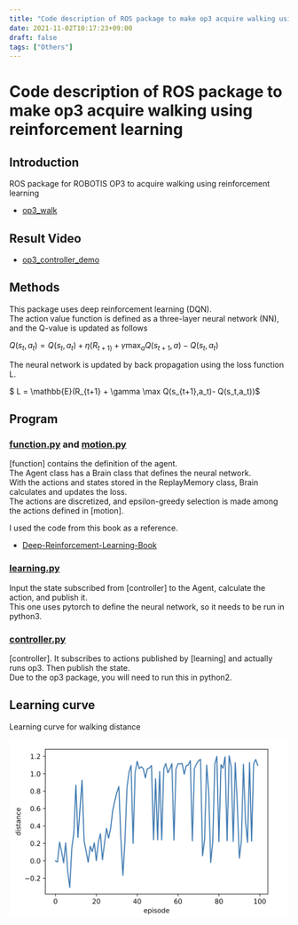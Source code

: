```yaml
---
title: "Code description of ROS package to make op3 acquire walking using reinforcement learning"
date: 2021-11-02T10:17:23+09:00
draft: false
tags: ["Others"] 
---
```

<!--more-->
# Code description of ROS package to make op3 acquire walking using reinforcement learning
## Introduction  
ROS package for ROBOTIS OP3 to acquire walking using reinforcement learning
- [op3_walk](https://github.com/yuhi-sa/op3_walk)

## Result Video
- [op3_controller_demo](https://github.com/yuhi-sa/op3_walk/blob/main/docs/op3_controller_demo.mp4)

## Methods
This package uses deep reinforcement learning (DQN).  
The action value function is defined as a three-layer neural network (NN), and the Q-value is updated as follows  

$Q(s_t,a_t) = Q(s_t,a_t) + \eta(R_{t+1)} + \gamma \max_a Q(s_{t+1},a) - Q(s_t,a_t)$

The neural network is updated by back propagation using the loss function L.

$ L = \mathbb{E}(R_{t+1} + \gamma \max Q(s_{t+1},a_t)- Q(s_t,a_t))$

## Program
### [function.py](https://github.com/yuhi-sa/op3_walk/blob/main/scripts/function.py) and [motion.py](https://github.com/yuhi-sa/op3_walk/blob/main/scripts/motion.py)
[function] contains the definition of the agent.   
The Agent class has a Brain class that defines the neural network.   
With the actions and states stored in the ReplayMemory class, Brain calculates and updates the loss.  
The actions are discretized, and epsilon-greedy selection is made among the actions defined in [motion].
  
I used the code from this book as a reference.
- [Deep-Reinforcement-Learning-Book](https://github.com/YutaroOgawa/Deep-Reinforcement-Learning-Book)

### [learning.py](https://github.com/yuhi-sa/op3_walk/blob/main/scripts/learning.py)
Input the state subscribed from [controller] to the Agent, calculate the action, and publish it.     
This one uses pytorch to define the neural network, so it needs to be run in python3.

### [controller.py](https://github.com/yuhi-sa/op3_walk/blob/main/scripts/controller.py)  
[controller]. It subscribes to actions published by [learning] and actually runs op3.
Then publish the state.    
Due to the op3 package, you will need to run this in python2.

## Learning curve
Learning curve for walking distance

![歩行距離](https://github.com/yuhi-sa/op3_walk/blob/main/docs/learning.png?raw=true)
